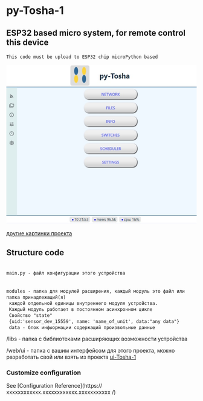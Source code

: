 # py-Tosha-1

## ESP32 based micro system, for remote control this device
```
This code must be upload to ESP32 chip microPython based 
```
![image info](/doc/01-index.jpg)

[другие картинки проекта](/doc/images.md)


## Structure code
```

main.py - файл конфигурации этого устройства


modules - папка для модулей расширения, каждый модуль это файл или папка принадлежащий(я)
 каждой отдельной единицы внутреннего модуля устройства.
 Каждый модуль работает в постоянном асинхронном цикле 
 Свойство "state"
 {uid:'sensor_dev_15559', name: 'name_of_unit', data:"any data"}
 data - блок инфыормации содержащий произвольные данные

```

/libs - папка с библиотеками расширяющих возможности устройства

/web/ui - папка с вашим интерфейсом для этого проекта,
 можно разработать свой или взять из проекта [ui-Tosha-1](/devaros/ui-Tosha-1) 


### Customize configuration
See [Configuration Reference](https:// xxxxxxxxxxxx.xxxxxxxxxxxx.xxxxxxxxxxx /)
